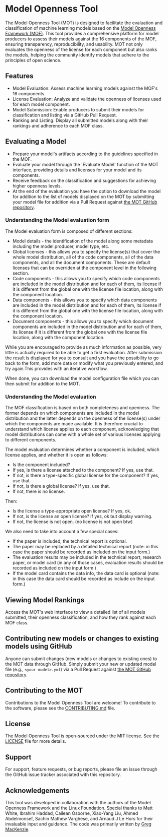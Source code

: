 # Model Openness Tool

The Model Openness Tool (MOT) is designed to facilitate the evaluation and classification of machine learning models based on the [Model Openness Framework (MOF)](https://lfaidata.foundation/wp-content/uploads/sites/3/2025/01/05_White_paper_MOF_Specification.pdf). This tool provides a comprehensive platform for model producers to assess their models against the 16 components of the MOF, ensuring transparency, reproducibility, and usability. MOT not only evaluates the openness of the license for each component but also ranks the models, helping the community identify models that adhere to the principles of open science.

## Features

* Model Evaluation: Assess machine learning models against the MOF's 16 components.
* License Evaluation: Analyze and validate the openness of licenses used for each model component.
* Model Submission: Enable producers to submit their models for classification and listing via a GitHub Pull Request.
* Ranking and Listing: Display all submitted models along with their rankings and adherence to each MOF class.

## Evaluating a Model

* Prepare your model's artifacts according to the guidelines specified in the MOF.
* Evaluate your model through the 'Evaluate Model' function of the MOT interface, providing details and licenses for your model and its components.
* Receive feedback on the classification and suggestions for achieving higher openness levels.
* At the end of the evaluation you have the option to download the model for addition to the list of models displayed on the MOT by submitting your model file for addition via a Pull Request against [the MOT GitHub repository](https://github.com/lfai/model_openness_tool/).

### Understanding the Model evaluation form

The Model evaluation form is composed of different sections:
* Model details - the identification of the model along some metadata including the model producer, model type, etc.
* Global licenses - this allows you to specify the license(s) that cover the whole model distribution, all of the code components, all of the data components, and all the document components. These are default licenses that can be overriden at the component level in the following section.
* Code components - this allows you to specify which code components are included in the model distribution and for each of them, its license if it is different from the global one with the license file location, along with the component location.
* Data components - this allows you to specify which data components are included in the model distribution and for each of them, its license if it is different from the global one with the license file location, along with the component location.
* Document components - this allows you to specify which document components are included in the model distribution and for each of them, its license if it is different from the global one with the license file location, along with the component location.

While you are encouraged to provide as much information as possible, very little is actually required to be able to get a first evaluation. After submission the result is displayed for you to consult and you have the possibility to go back to the form, add more data or modify what you previously entered, and try again.This provides with an iterative workflow.

When done, you can download the model configuration file which you can then submit for addition to the MOT.

### Understanding the Model evaluation

The MOF classification is based on both completeness and openness. The former depends on which components are included in the model distribution and the latter depends on the openness of the license(s) under which the components are made available. It is therefore crucial to understand which license applies to each component, acknowledging that model distributions can come with a whole set of various licenses applying to different components.

The model evaluation determines whether a component is included, which license applies, and whether it is open as follows:

- Is the component included?
- If yes, is there a license attached to the component? If yes, use that.
- If not, is there a type-specific global license for the component? If yes, use that.
- If not, is there a global license? If yes, use that.
- If not, there is no license.

Then:
- Is the license a type-appropriate open license? If yes, ok.
- If not, is the license an open license? If yes, ok but display warning.
- If not, the license is not open. (no license is not open btw)

We also need to take into account a few special cases:

- If the paper is included, the technical report is optional.
- The paper may be replaced by a detailed technical report (note: in this case the paper should be recorded as included on the input form.)
- The evaluation results may be included in the technical report, research paper, or model card (in any of those cases, evaluation results should be recorded as included on the input form.)
- If the model card contains the data info, the data card is optional (note: in this case the data card should be recorded as include on the input form.)

## Viewing Model Rankings

Access the MOT's web interface to view a detailed list of all models submitted, their openness classification, and how they rank against each MOF class.

## Contributing new models or changes to existing models using GitHub

Anyone can submit changes (new models or changes to existing ones) to the MOT data through GitHub. Simply submit your new or updated model file (e.g., `<your-model>.yml`) via a Pull Request against [the MOT GitHub repository](https://github.com/lfai/model_openness_tool/).

## Contributing to the MOT

Contributions to the Model Openness Tool are welcome! To contribute to the software, please see the [CONTRIBUTING.md](CONTRIBUTING.md) file.

## License

The Model Openness Tool is open-sourced under the MIT license. See the [LICENSE](LICENSE) file for more details.

## Support

For support, feature requests, or bug reports, please file an issue through the GitHub issue tracker associated with this repository.

## Acknowledgements

This tool was developed in collaboration with the authors of the Model Openness Framework and the Linux Foundation. Special thanks to Matt White, Ibrahim Haddad, Cailean Osborne, Xiao-Yang Liu, Ahmed Abdelmonsef, Sachin Mathew Varghese, and Arnaud J Le Hors for their invaluable input and guidance. The code was primarily written by [Greg MacKenzie](https://gregcube.com/).
